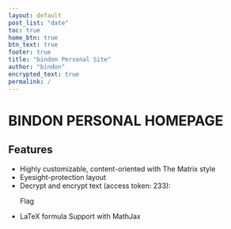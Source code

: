```yaml
---
layout: default
post_list: "date"
toc: true
home_btn: true
btn_text: true
footer: true
title: "bindon Personal Site"
author: "bindon"
encrypted_text: true
permalink: /
---
```


# BINDON PERSONAL HOMEPAGE

##  Features
* Highly customizable, content-oriented with The Matrix style
* Eyesight-protection layout
* Decrypt and encrypt text (access token: 233): 
    <p class="encrypted" id="QuC6SpQrHSQi56O7V0NGTgGJu5fqoMiGVWaQjbWEQb">Flag</p>
* LaTeX formula Support with MathJax
